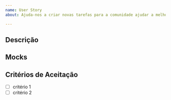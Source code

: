 ```yaml
---
name: User Story
about: Ajuda-nos a criar novas tarefas para a comunidade ajudar a melhorar o projeto.

---
```


## Descrição
<!--As a [USER],
I need [TO DO THIS],
so that I can [ACCOMPLISH THAT].-->

## Mocks

<!-- Adiciona mocks/imagens de como a funcionalidade deve ficar no final da tarefa -->

## Critérios de Aceitação

<!-- Lista os critérios -->

- [ ] critério 1
- [ ] critério 2
